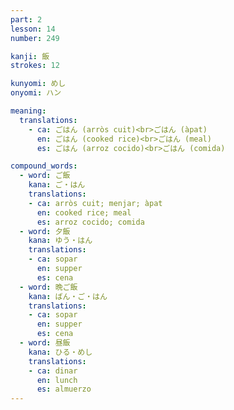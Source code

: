 ```yaml
---
part: 2
lesson: 14
number: 249

kanji: 飯
strokes: 12

kunyomi: めし
onyomi: ハン

meaning:
  translations:
    - ca: ごはん (arròs cuit)<br>ごはん (àpat)
      en: ごはん (cooked rice)<br>ごはん (meal)
      es: ごはん (arroz cocido)<br>ごはん (comida)

compound_words:
  - word: ご飯
    kana: ご・はん
    translations:
    - ca: arròs cuit; menjar; àpat
      en: cooked rice; meal
      es: arroz cocido; comida
  - word: 夕飯
    kana: ゆう・はん
    translations:
    - ca: sopar
      en: supper
      es: cena
  - word: 晩ご飯
    kana: ばん・ご・はん
    translations:
    - ca: sopar
      en: supper
      es: cena
  - word: 昼飯
    kana: ひる・めし
    translations:
    - ca: dinar
      en: lunch
      es: almuerzo
---
```


